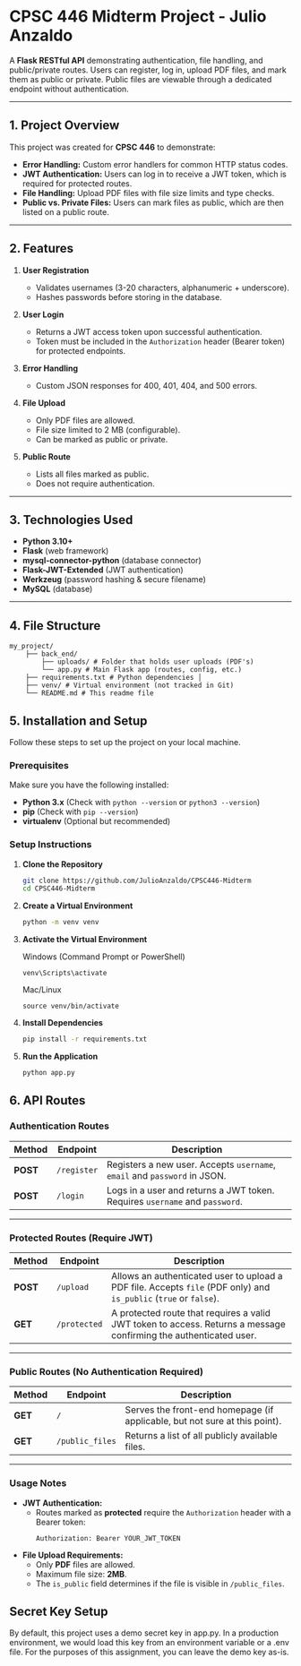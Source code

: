 # CPSC 446 Midterm Project - Julio Anzaldo

A **Flask RESTful API** demonstrating authentication, file handling, and public/private routes. Users can register, log in, upload PDF files, and mark them as public or private. Public files are viewable through a dedicated endpoint without authentication.

---

## 1. Project Overview

This project was created for **CPSC 446** to demonstrate:
- **Error Handling:** Custom error handlers for common HTTP status codes.  
- **JWT Authentication:** Users can log in to receive a JWT token, which is required for protected routes.  
- **File Handling:** Upload PDF files with file size limits and type checks.  
- **Public vs. Private Files:** Users can mark files as public, which are then listed on a public route.

---

## 2. Features

1. **User Registration**  
   - Validates usernames (3-20 characters, alphanumeric + underscore).  
   - Hashes passwords before storing in the database.

2. **User Login**  
   - Returns a JWT access token upon successful authentication.  
   - Token must be included in the `Authorization` header (Bearer token) for protected endpoints.

3. **Error Handling**  
   - Custom JSON responses for 400, 401, 404, and 500 errors.

4. **File Upload**  
   - Only PDF files are allowed.  
   - File size limited to 2 MB (configurable).  
   - Can be marked as public or private.

5. **Public Route**  
   - Lists all files marked as public.  
   - Does not require authentication.

---

## 3. Technologies Used

- **Python 3.10+**  
- **Flask** (web framework)  
- **mysql-connector-python** (database connector)  
- **Flask-JWT-Extended** (JWT authentication)  
- **Werkzeug** (password hashing & secure filename)  
- **MySQL** (database)

---

## 4. File Structure

```
my_project/ 
    ├── back_end/
        ├── uploads/ # Folder that holds user uploads (PDF's)
        └── app.py # Main Flask app (routes, config, etc.) 
    ├── requirements.txt # Python dependencies │ 
    ├── venv/ # Virtual environment (not tracked in Git) 
    └── README.md # This readme file
```

## 5. Installation and Setup

Follow these steps to set up the project on your local machine.

### Prerequisites
Make sure you have the following installed:
- **Python 3.x** (Check with `python --version` or `python3 --version`)
- **pip** (Check with `pip --version`)
- **virtualenv** (Optional but recommended)

### Setup Instructions

1. **Clone the Repository**
   ```sh
   git clone https://github.com/JulioAnzaldo/CPSC446-Midterm
   cd CPSC446-Midterm
   ```
2. **Create a Virtual Environment**
   ```sh
   python -m venv venv
   ```
3. **Activate the Virtual Environment**
   
      Windows (Command Prompt or PowerShell)
      ```
      venv\Scripts\activate
      ```
      
      Mac/Linux
      ```
      source venv/bin/activate
      ```

5. **Install Dependencies**
   ```sh
   pip install -r requirements.txt
   ```

6. **Run the Application**
   ```sh
   python app.py
   ```

## 6. API Routes

### **Authentication Routes**
| Method | Endpoint       | Description |
|--------|--------------|-------------|
| **POST** | `/register` | Registers a new user. Accepts `username`, `email` and `password` in JSON. |
| **POST** | `/login` | Logs in a user and returns a JWT token. Requires `username` and `password`. |

---

### **Protected Routes (Require JWT)**
| Method | Endpoint       | Description |
|--------|--------------|-------------|
| **POST** | `/upload` | Allows an authenticated user to upload a PDF file. Accepts `file` (PDF only) and `is_public` (`true` or `false`). |
| **GET** | `/protected` | A protected route that requires a valid JWT token to access. Returns a message confirming the authenticated user. |

---

### **Public Routes (No Authentication Required)**
| Method | Endpoint       | Description |
|--------|--------------|-------------|
| **GET** | `/` | Serves the front-end homepage (if applicable, but not sure at this point). |
| **GET** | `/public_files` | Returns a list of all publicly available files. |

---

### **Usage Notes**
- **JWT Authentication:**  
  - Routes marked as **protected** require the `Authorization` header with a Bearer token:  
    ```
    Authorization: Bearer YOUR_JWT_TOKEN
    ```
- **File Upload Requirements:**  
  - Only **PDF** files are allowed.
  - Maximum file size: **2MB**.
  - The `is_public` field determines if the file is visible in `/public_files`.

## Secret Key Setup
By default, this project uses a demo secret key in app.py. In a production environment, we would load this key from an environment variable or a .env file. For the purposes of this assignment, you can leave the demo key as-is.
